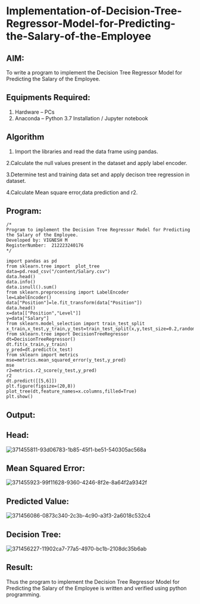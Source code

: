 # Implementation-of-Decision-Tree-Regressor-Model-for-Predicting-the-Salary-of-the-Employee

## AIM:
To write a program to implement the Decision Tree Regressor Model for Predicting the Salary of the Employee.

## Equipments Required:
1. Hardware – PCs
2. Anaconda – Python 3.7 Installation / Jupyter notebook

## Algorithm
1. Import the libraries and read the data frame using pandas.

2.Calculate the null values present in the dataset and apply label encoder.

3.Determine test and training data set and apply decison tree regression in dataset.

4.Calculate Mean square error,data prediction and r2.

## Program:
```
/*
Program to implement the Decision Tree Regressor Model for Predicting the Salary of the Employee.
Developed by: VIGNESH M
RegisterNumber:  212223240176
*/
```
```
import pandas as pd
from sklearn.tree import  plot_tree
data=pd.read_csv("/content/Salary.csv")
data.head()
data.info()
data.isnull().sum()
from sklearn.preprocessing import LabelEncoder
le=LabelEncoder()
data["Position"]=le.fit_transform(data["Position"])
data.head()
x=data[["Position","Level"]]
y=data["Salary"]
from sklearn.model_selection import train_test_split
x_train,x_test,y_train,y_test=train_test_split(x,y,test_size=0.2,random_state=2)
from sklearn.tree import DecisionTreeRegressor
dt=DecisionTreeRegressor()
dt.fit(x_train,y_train)
y_pred=dt.predict(x_test)
from sklearn import metrics
mse=metrics.mean_squared_error(y_test,y_pred)
mse
r2=metrics.r2_score(y_test,y_pred)
r2
dt.predict([[5,6]])
plt.figure(figsize=(20,8))
plot_tree(dt,feature_names=x.columns,filled=True)
plt.show()
```

## Output:

## Head:

![371455811-93d06783-1b85-45f1-be51-540305ac568a](https://github.com/user-attachments/assets/edd7bdea-fc91-4c06-b272-16ffa6008a97)

## Mean Squared Error:

![371455923-99f11628-9360-4246-8f2e-8a64f2a9342f](https://github.com/user-attachments/assets/8e816d9a-7a6a-4183-b12d-7ac105d715a7)

## Predicted Value:

![371456086-0873c340-2c3b-4c90-a3f3-2a6018c532c4](https://github.com/user-attachments/assets/e2a41aba-6729-4df6-8103-c481a6dc8a01)

## Decision Tree:

![371456227-11902ca7-77a5-4970-bc1b-2108dc35b6ab](https://github.com/user-attachments/assets/deb9a7a0-74ef-408f-90be-d135c0a43d77)



## Result:
Thus the program to implement the Decision Tree Regressor Model for Predicting the Salary of the Employee is written and verified using python programming.

